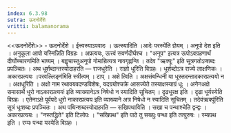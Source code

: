 ```yaml
---
index: 6.3.98
sutra: ऊदनोर्देशे
vritti: balamanorama
---
```


<<ऊदनोर्देशे>> - ऊदनोर्देशे । ईत्त्वस्याऽपवादः । ऊत्स्यादिति ।आदेः परस्ये॑ति ज्ञेयम् । अनूपो देश इति । अनुकूला आपो यस्मिन्निति विग्रहः । अप्रत्ययः, ऊत्त्वं सवर्णदीर्घश्च । "अनूप" इत्यत्र ऊपोऽवग्रहणार्थं दीर्घोच्चारणमिति भाष्यम् । बह्वृचास्तुअनूपो गोमान्रित्यत्र नावगृह्णन्ति । तदेव "ऋक्पूः" इति सूत्रगतोऽप्शब्दः प्रपञ्चितः । अथ धूर्शब्दान्तस्योदाहरति — राजधुरेति । राज्ञो धूरिति विग्रहः । धूर्शब्दोऽत्र राज्ये लाक्षणिकः । अकारप्रत्ययः ।परवल्लिङ्ग॑मिति स्त्रीत्वम् । टाप् । अक्षे त्विति । अक्षसंबन्धिनी या धूस्तदन्तादकारप्रत्ययो न । अक्षधूरिति । अक्षो नाम रथावयवदण्डविशेषः, यदग्रयोश्चक्रे आसज्येते तस्याक्षस्याग्रं धूः । अनेनअक्षे समासार्थे धुरो नाऽकारप्रत्ययः॑ इति व्याख्यानेऽत्र निषेधो न स्यादिति सूचितम् । दृढधूरक्ष इति । दृढा धूर्यस्येति विग्रहः । एतेनाऽक्षे पूर्वपदे धुरो नाकारप्रत्यय इति व्याख्याने अत्र निषेधो न स्यादिति सूचितम् । तदेवंऋक्पू॑रिति सूत्रं धूःशब्दः प्रपञ्चितः । अथ पथिन्शब्दस्योदाहरति — सखिपथाविति । सखा च पन्थाश्चेति द्वन्द्वः । अकारप्रत्ययः । "नस्तद्धिते" इति टिलोपः । "सखिपथ" इति पाठे तु सख्युः पन्था इति तत्पुरुषः । रम्यपथ इति । रम्यः पन्था यस्येति विग्रहः । 